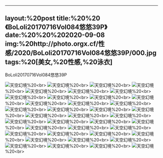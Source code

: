 ﻿---
layout:%20post
title:%20%20《BoLoli20170716Vol084悠悠39P》
date:%20%20%202020-09-08
img:%20http://photo.orgx.cf/性感/2020/BoLoli20170716Vol084悠悠39P/000.jpg
tags:%20[美女,%20性感,%20泳衣]
---

BoLoli20170716Vol084悠悠39P



![天空幻境](http://photo.orgx.cf/性感/2020/BoLoli20170716Vol084悠悠39P/001.jpg%20''天空幻境'')%20<br>
![天空幻境](http://photo.orgx.cf/性感/2020/BoLoli20170716Vol084悠悠39P/002.jpg%20''天空幻境'')%20<br>
![天空幻境](http://photo.orgx.cf/性感/2020/BoLoli20170716Vol084悠悠39P/003.jpg%20''天空幻境'')%20<br>
![天空幻境](http://photo.orgx.cf/性感/2020/BoLoli20170716Vol084悠悠39P/004.jpg%20''天空幻境'')%20<br>
![天空幻境](http://photo.orgx.cf/性感/2020/BoLoli20170716Vol084悠悠39P/005.jpg%20''天空幻境'')%20<br>
![天空幻境](http://photo.orgx.cf/性感/2020/BoLoli20170716Vol084悠悠39P/006.jpg%20''天空幻境'')%20<br>
![天空幻境](http://photo.orgx.cf/性感/2020/BoLoli20170716Vol084悠悠39P/007.jpg%20''天空幻境'')%20<br>
![天空幻境](http://photo.orgx.cf/性感/2020/BoLoli20170716Vol084悠悠39P/008.jpg%20''天空幻境'')%20<br>
![天空幻境](http://photo.orgx.cf/性感/2020/BoLoli20170716Vol084悠悠39P/009.jpg%20''天空幻境'')%20<br>
![天空幻境](http://photo.orgx.cf/性感/2020/BoLoli20170716Vol084悠悠39P/010.jpg%20''天空幻境'')%20<br>
![天空幻境](http://photo.orgx.cf/性感/2020/BoLoli20170716Vol084悠悠39P/011.jpg%20''天空幻境'')%20<br>
![天空幻境](http://photo.orgx.cf/性感/2020/BoLoli20170716Vol084悠悠39P/012.jpg%20''天空幻境'')%20<br>
![天空幻境](http://photo.orgx.cf/性感/2020/BoLoli20170716Vol084悠悠39P/013.jpg%20''天空幻境'')%20<br>
![天空幻境](http://photo.orgx.cf/性感/2020/BoLoli20170716Vol084悠悠39P/014.jpg%20''天空幻境'')%20<br>
![天空幻境](http://photo.orgx.cf/性感/2020/BoLoli20170716Vol084悠悠39P/015.jpg%20''天空幻境'')%20<br>
![天空幻境](http://photo.orgx.cf/性感/2020/BoLoli20170716Vol084悠悠39P/016.jpg%20''天空幻境'')%20<br>
![天空幻境](http://photo.orgx.cf/性感/2020/BoLoli20170716Vol084悠悠39P/017.jpg%20''天空幻境'')%20<br>
![天空幻境](http://photo.orgx.cf/性感/2020/BoLoli20170716Vol084悠悠39P/018.jpg%20''天空幻境'')%20<br>
![天空幻境](http://photo.orgx.cf/性感/2020/BoLoli20170716Vol084悠悠39P/019.jpg%20''天空幻境'')%20<br>
![天空幻境](http://photo.orgx.cf/性感/2020/BoLoli20170716Vol084悠悠39P/020.jpg%20''天空幻境'')%20<br>
![天空幻境](http://photo.orgx.cf/性感/2020/BoLoli20170716Vol084悠悠39P/021.jpg%20''天空幻境'')%20<br>
![天空幻境](http://photo.orgx.cf/性感/2020/BoLoli20170716Vol084悠悠39P/022.jpg%20''天空幻境'')%20<br>
![天空幻境](http://photo.orgx.cf/性感/2020/BoLoli20170716Vol084悠悠39P/023.jpg%20''天空幻境'')%20<br>
![天空幻境](http://photo.orgx.cf/性感/2020/BoLoli20170716Vol084悠悠39P/024.jpg%20''天空幻境'')%20<br>
![天空幻境](http://photo.orgx.cf/性感/2020/BoLoli20170716Vol084悠悠39P/025.jpg%20''天空幻境'')%20<br>
![天空幻境](http://photo.orgx.cf/性感/2020/BoLoli20170716Vol084悠悠39P/026.jpg%20''天空幻境'')%20<br>
![天空幻境](http://photo.orgx.cf/性感/2020/BoLoli20170716Vol084悠悠39P/027.jpg%20''天空幻境'')%20<br>
![天空幻境](http://photo.orgx.cf/性感/2020/BoLoli20170716Vol084悠悠39P/028.jpg%20''天空幻境'')%20<br>
![天空幻境](http://photo.orgx.cf/性感/2020/BoLoli20170716Vol084悠悠39P/029.jpg%20''天空幻境'')%20<br>
![天空幻境](http://photo.orgx.cf/性感/2020/BoLoli20170716Vol084悠悠39P/030.jpg%20''天空幻境'')%20<br>
![天空幻境](http://photo.orgx.cf/性感/2020/BoLoli20170716Vol084悠悠39P/031.jpg%20''天空幻境'')%20<br>
![天空幻境](http://photo.orgx.cf/性感/2020/BoLoli20170716Vol084悠悠39P/032.jpg%20''天空幻境'')%20<br>
![天空幻境](http://photo.orgx.cf/性感/2020/BoLoli20170716Vol084悠悠39P/033.jpg%20''天空幻境'')%20<br>
![天空幻境](http://photo.orgx.cf/性感/2020/BoLoli20170716Vol084悠悠39P/034.jpg%20''天空幻境'')%20<br>
![天空幻境](http://photo.orgx.cf/性感/2020/BoLoli20170716Vol084悠悠39P/035.jpg%20''天空幻境'')%20<br>
![天空幻境](http://photo.orgx.cf/性感/2020/BoLoli20170716Vol084悠悠39P/036.jpg%20''天空幻境'')%20<br>
![天空幻境](http://photo.orgx.cf/性感/2020/BoLoli20170716Vol084悠悠39P/037.jpg%20''天空幻境'')%20<br>
![天空幻境](http://photo.orgx.cf/性感/2020/BoLoli20170716Vol084悠悠39P/038.jpg%20''天空幻境'')%20<br>
![天空幻境](http://photo.orgx.cf/性感/2020/BoLoli20170716Vol084悠悠39P/039.jpg%20''天空幻境'')%20<br>